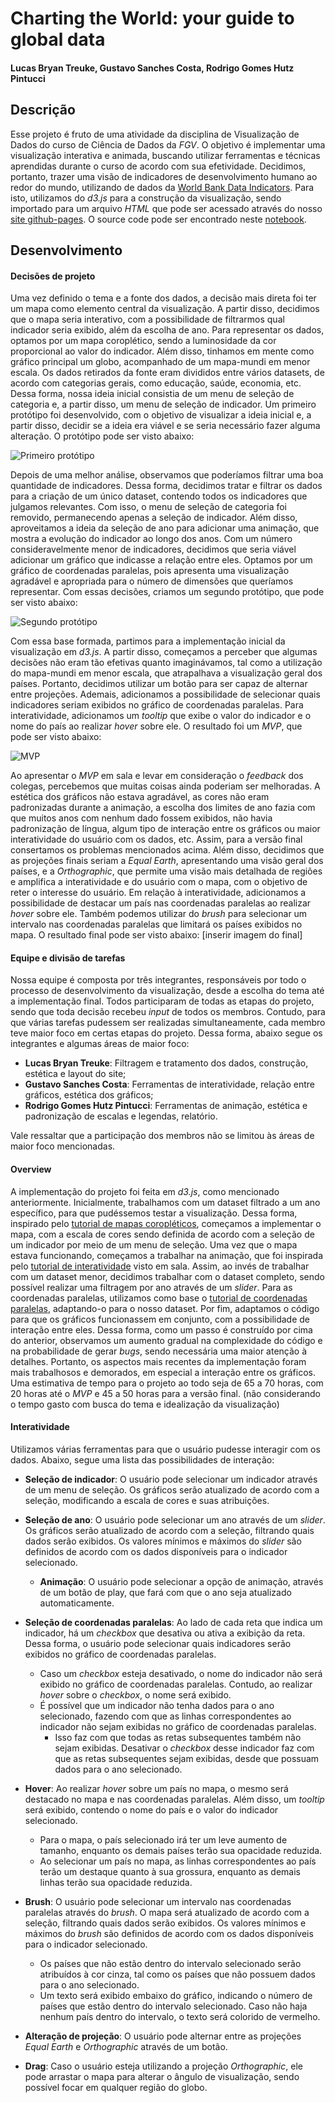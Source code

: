 # Charting the World: your guide to global data
#### Lucas Bryan Treuke, Gustavo Sanches Costa, Rodrigo Gomes Hutz Pintucci
## Descrição

Esse projeto é fruto de uma atividade da disciplina de Visualização de Dados do curso de Ciência de Dados da *FGV*. O objetivo é implementar uma visualização interativa e animada, buscando utilizar ferramentas e técnicas aprendidas durante o curso de acordo com sua efetividade.
Decidimos, portanto, trazer uma visão de indicadores de desenvolvimento humano ao redor do mundo, utilizando de dados da [World Bank Data Indicators](https://github.com/light-and-salt/World-Bank-Data-by-Indicators).
Para isto, utilizamos do *d3.js* para a construção da visualização, sendo importado para um arquivo *HTML* que pode ser acessado através do nosso [site github-pages](https://fgv-vis-2023.github.io/assignment-3-chartingtheworld/). O source code pode ser encontrado neste [notebook](https://observablehq.com/d/73cb3dcdc6d879de).

## Desenvolvimento

#### Decisões de projeto

Uma vez definido o tema e a fonte dos dados, a decisão mais direta foi ter um mapa como elemento central da visualização. A partir disso, decidimos que o mapa seria interativo, com a possibilidade de filtrarmos qual indicador seria exibido, além da escolha de ano. 
Para representar os dados, optamos por um mapa coroplético, sendo a luminosidade da cor proporcional ao valor do indicador. Além disso, tinhamos em mente como gráfico principal um globo, acompanhado de um mapa-mundi em menor escala.
Os dados retirados da fonte eram divididos entre vários datasets, de acordo com categorias gerais, como educação, saúde, economia, etc. Dessa forma, nossa ideia inicial consistia de um menu de seleção de categoria e, a partir disso, um menu de seleção de indicador.
Um primeiro protótipo foi desenvolvido, com o objetivo de visualizar a ideia inicial e, a partir disso, decidir se a ideia era viável e se seria necessário fazer alguma alteração. O protótipo pode ser visto abaixo:

![Primeiro protótipo](./images/prototype1.jpeg)

Depois de uma melhor análise, observamos que poderíamos filtrar uma boa quantidade de indicadores. Dessa forma, decidimos tratar e filtrar os dados para a criação de um único dataset, contendo todos os indicadores que julgamos relevantes. Com isso, o menu de seleção de categoria foi removido, permanecendo apenas a seleção de indicador. 
Além disso, aproveitamos a ideia da seleção de ano para adicionar uma animação, que mostra a evolução do indicador ao longo dos anos. 
Com um número consideravelmente menor de indicadores, decidimos que seria viável adicionar um gráfico que indicasse a relação entre eles. Optamos por um gráfico de coordenadas paralelas, pois apresenta uma visualização agradável e apropriada para o número de dimensões que queríamos representar. 
Com essas decisões, criamos um segundo protótipo, que pode ser visto abaixo:

![Segundo protótipo](./images/prototype2.jpeg)

Com essa base formada, partimos para a implementação inicial da visualização em *d3.js*. A partir disso, começamos a perceber que algumas decisões não eram tão efetivas quanto imaginávamos, tal como a utilização do mapa-mundi em menor escala, que atrapalhava a visualização geral dos países. Portanto, decidimos utilizar um botão para ser capaz de alternar entre projeções.
Ademais, adicionamos a possibilidade de selecionar quais indicadores seriam exibidos no gráfico de coordenadas paralelas. Para interatividade, adicionamos um *tooltip* que exibe o valor do indicador e o nome do país ao realizar *hover* sobre ele.
O resultado foi um *MVP*, que pode ser visto abaixo:

![MVP](./images/mvp.jpeg)

Ao apresentar o *MVP* em sala e levar em consideração o *feedback* dos colegas, percebemos que muitas coisas ainda poderiam ser melhoradas. A estética dos gráficos não estava agradável, as cores não eram padronizadas durante a animação, a escolha dos limites de ano fazia com que muitos anos com nenhum dado fossem exibidos, não havia padronização de língua, algum tipo de interação entre os gráficos ou maior interatividade do usuário com os dados, etc.
Assim, para a versão final consertamos os problemas mencionados acima. Além disso, decidimos que as projeções finais seriam a *Equal Earth*, apresentando uma visão geral dos países, e a *Orthographic*, que permite uma visão mais detalhada de regiões e amplifica a interatividade e do usuário com o mapa, com o objetivo de reter o interesse do usuário.
Em relação à interatividade, adicionamos a possibilidade de destacar um país nas coordenadas paralelas ao realizar *hover* sobre ele. Também podemos utilizar do *brush* para selecionar um intervalo nas coordenadas paralelas que limitará os países exibidos no mapa.
O resultado final pode ser visto abaixo:
[inserir imagem do final]


#### Equipe e divisão de tarefas

Nossa equipe é composta por três integrantes, responsáveis por todo o processo de desenvolvimento da visualização, desde a escolha do tema até a implementação final. Todos participaram de todas as etapas do projeto, sendo que toda decisão recebeu *input* de todos os membros. 
Contudo, para que várias tarefas pudessem ser realizadas simultaneamente, cada membro teve maior foco em certas etapas do projeto. Dessa forma, abaixo segue os integrantes e algumas áreas de maior foco:

- **Lucas Bryan Treuke**: Filtragem e tratamento dos dados, construção, estética e layout do site;
- **Gustavo Sanches Costa**: Ferramentas de interatividade, relação entre gráficos, estética dos gráficos;
- **Rodrigo Gomes Hutz Pintucci**: Ferramentas de animação, estética e padronização de escalas e legendas, relatório.

Vale ressaltar que a participação dos membros não se limitou às áreas de maior foco mencionadas.

#### Overview

A implementação do projeto foi feita em *d3.js*, como mencionado anteriormente. Inicialmente, trabalhamos com um dataset filtrado a um ano específico, para que pudéssemos testar a visualização.
Dessa forma, inspirado pelo [tutorial de mapas coropléticos](https://d3-graph-gallery.com/choropleth.html), começamos a implementar o mapa, com a escala de cores sendo definida de acordo com a seleção de um indicador por meio de um menu de seleção.
Uma vez que o mapa estava funcionando, começamos a trabalhar na animação, que foi inspirada pelo [tutorial de interatividade](https://observablehq.com/@visualdslab/making-d3-charts-interactive) visto em sala. Assim, ao invés de trabalhar com um dataset menor, decidimos trabalhar com o dataset completo, sendo possível realizar uma filtragem por ano através de um *slider*.
Para as coordenadas paralelas, utilizamos como base o [tutorial de coordenadas paralelas](https://d3-graph-gallery.com/parallel.html), adaptando-o para o nosso dataset.
Por fim, adaptamos o código para que os gráficos funcionassem em conjunto, com a possibilidade de interação entre eles.
Dessa forma, como um passo é construído por cima do anterior, observamos um aumento gradual na complexidade do código e na probabilidade de gerar *bugs*, sendo necessária uma maior atenção à detalhes. Portanto, os aspectos mais recentes da implementação foram mais trabalhosos e demorados, em especial a interação entre os gráficos.
Uma estimativa de tempo para o projeto ao todo seja de 65 a 70 horas, com 20 horas até o *MVP* e 45 a 50 horas para a versão final. (não considerando o tempo gasto com busca do tema e idealização da visualização)

#### Interatividade

Utilizamos várias ferramentas para que o usuário pudesse interagir com os dados. Abaixo, segue uma lista das possibilidades de interação:

- **Seleção de indicador**: O usuário pode selecionar um indicador através de um menu de seleção. Os gráficos serão atualizado de acordo com a seleção, modificando a escala de cores e suas atribuições.

- **Seleção de ano**: O usuário pode selecionar um ano através de um *slider*. Os gráficos serão atualizado de acordo com a seleção, filtrando quais dados serão exibidos. Os valores mínimos e máximos do *slider* são definidos de acordo com os dados disponíveis para o indicador selecionado.
    - **Animação**: O usuário pode selecionar a opção de animação, através de um botão de play, que fará com que o ano seja atualizado automaticamente. 

- **Seleção de coordenadas paralelas**: Ao lado de cada reta que indica um indicador, há um *checkbox* que desativa ou ativa a exibição da reta. Dessa forma, o usuário pode selecionar quais indicadores serão exibidos no gráfico de coordenadas paralelas.
    - Caso um *checkbox* esteja desativado, o nome do indicador não será exibido no gráfico de coordenadas paralelas. Contudo, ao realizar *hover* sobre o *checkbox*, o nome será exibido.
    - É possível que um indicador não tenha dados para o ano selecionado, fazendo com que as linhas correspondentes ao indicador não sejam exibidas no gráfico de coordenadas paralelas.
        - Isso faz com que todas as retas subsequentes também não sejam exibidas. Desativar o *checkbox* desse indicador faz com que as retas subsequentes sejam exibidas, desde que possuam dados para o ano selecionado.

- **Hover**: Ao realizar *hover* sobre um país no mapa, o mesmo será destacado no mapa e nas coordenadas paralelas. Além disso, um *tooltip* será exibido, contendo o nome do país e o valor do indicador selecionado.
    - Para o mapa, o país selecionado irá ter um leve aumento de tamanho, enquanto os demais países terão sua opacidade reduzida.
    - Ao selecionar um país no mapa, as linhas correspondentes ao país terão um destaque quanto à sua grossura, enquanto as demais linhas terão sua opacidade reduzida.

- **Brush**: O usuário pode selecionar um intervalo nas coordenadas paralelas através do *brush*. O mapa será atualizado de acordo com a seleção, filtrando quais dados serão exibidos. Os valores mínimos e máximos do *brush* são definidos de acordo com os dados disponíveis para o indicador selecionado.
    - Os países que não estão dentro do intervalo selecionado serão atribuídos à cor cinza, tal como os países que não possuem dados para o ano selecionado.
    - Um texto será exibido embaixo do gráfico, indicando o número de países que estão dentro do intervalo selecionado. Caso não haja nenhum país dentro do intervalo, o texto será colorido de vermelho.

- **Alteração de projeção**: O usuário pode alternar entre as projeções *Equal Earth* e *Orthographic* através de um botão. 

- **Drag**: Caso o usuário esteja utilizando a projeção *Orthographic*, ele pode arrastar o mapa para alterar o ângulo de visualização, sendo possível focar em qualquer região do globo.
